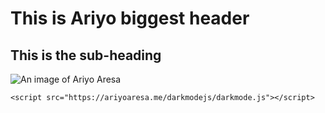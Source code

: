 # This is Ariyo biggest header
## This is the sub-heading

![An image of Ariyo Aresa](https://avatars.githubusercontent.com/u/108690633?v=4)

```
<script src="https://ariyoaresa.me/darkmodejs/darkmode.js"></script>
```
